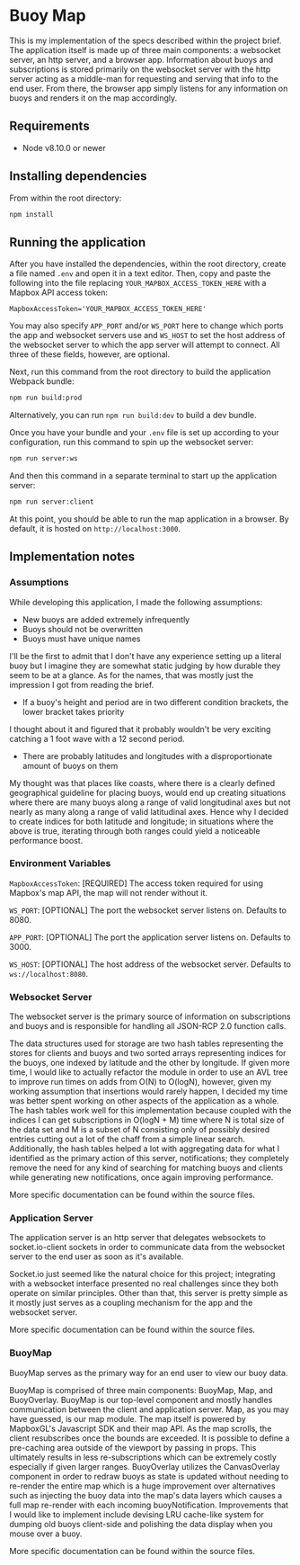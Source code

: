# Buoy Map

This is my implementation of the specs described within the project brief. The application itself is
made up of three main components: a websocket server, an http server, and a browser app.
Information about buoys and subscriptions is stored primarily on the websocket server with the http
server acting as a middle-man for requesting and serving that info to the end user. From there, the
browser app simply listens for any information on buoys and renders it on the map accordingly.

## Requirements

- Node v8.10.0 or newer

## Installing dependencies

From within the root directory:

```sh
npm install
```

## Running the application

After you have installed the dependencies, within the root directory, create a file named `.env` and
open it in a text editor. Then, copy and paste the following into the file replacing
`YOUR_MAPBOX_ACCESS_TOKEN_HERE` with a Mapbox API access token:

```
MapboxAccessToken='YOUR_MAPBOX_ACCESS_TOKEN_HERE'
```

You may also specify `APP_PORT` and/or `WS_PORT` here to change which ports the app and websocket
servers use and `WS_HOST` to set the host address of the websocket server to which the app server
will attempt to connect. All three of these fields, however, are optional.

Next, run this command from the root directory to build the application Webpack bundle:

```sh
npm run build:prod
```
Alternatively, you can run `npm run build:dev` to build a dev bundle.

Once you have your bundle and your `.env` file is set up according to your configuration, run this
command to spin up the websocket server:

```sh
npm run server:ws
```

And then this command in a separate terminal to start up the application server:

```sh
npm run server:client
```

At this point, you should be able to run the map application in a browser. By default, it is hosted
on `http://localhost:3000`.

## Implementation notes

### Assumptions

While developing this application, I made the following assumptions:

- New buoys are added extremely infrequently
- Buoys should not be overwritten
- Buoys must have unique names

I'll be the first to admit that I don't have any experience setting up a literal buoy but I imagine
they are somewhat static judging by how durable they seem to be at a glance. As for the names, that
was mostly just the impression I got from reading the brief.

- If a buoy's height and period are in two different condition brackets, the lower bracket takes
  priority

I thought about it and figured that it probably wouldn't be very exciting catching a 1 foot wave
with a 12 second period.

- There are probably latitudes and longitudes with a disproportionate amount of buoys on them

My thought was that places like coasts, where there is a clearly defined geographical guideline for
placing buoys, would end up creating situations where there are many buoys along a range of valid
longitudinal axes but not nearly as many along a range of valid latitudinal axes. Hence why I
decided to create indices for both latitude and longitude; in situations where the above is true,
iterating through both ranges could yield a noticeable performance boost.

### Environment Variables

`MapboxAccessToken`: [REQUIRED] The access token required for using Mapbox's map API, the map will
                     not render without it.

`WS_PORT`: [OPTIONAL] The port the websocket server listens on. Defaults to 8080.

`APP_PORT`: [OPTIONAL] The port the application server listens on. Defaults to 3000.

`WS_HOST`: [OPTIONAL] The host address of the websocket server. Defaults to `ws://localhost:8080`.

### Websocket Server

The websocket server is the primary source of information on subscriptions and buoys and is
responsible for handling all JSON-RCP 2.0 function calls.

The data structures used for storage are two hash tables representing the stores for clients and
buoys and two sorted arrays representing indices for the buoys, one indexed by latitude and the
other by longitude. If given more time, I would like to actually refactor the module in order to use
an AVL tree to improve run times on adds from O(N) to O(logN), however, given my working assumption
that insertions would rarely happen, I decided my time was better spent working on other aspects of
the application as a whole. The hash tables work well for this implementation because coupled with
the indices I can get subscriptions in O(logN + M) time where N is total size of the data set and M
is a subset of N consisting only of possibly desired entries cutting out a lot of the chaff from a
simple linear search. Additionally, the hash tables helped a lot with aggregating data for what I
identified as the primary action of this server, notifications; they completely remove the need for
any kind of searching for matching buoys and clients while generating new notifications, once again
improving performance.

More specific documentation can be found within the source files.

### Application Server

The application server is an http server that delegates websockets to socket.io-client sockets in
order to communicate data from the websocket server to the end user as soon as it's available.

Socket.io just seemed like the natural choice for this project; integrating with a websocket
interface presented no real challenges since they both operate on similar principles. Other than
that, this server is pretty simple as it mostly just serves as a coupling mechanism for the app and
the websocket server.

More specific documentation can be found within the source files.

### BuoyMap

BuoyMap serves as the primary way for an end user to view our buoy data.

BuoyMap is comprised of three main components: BuoyMap, Map, and BuoyOverlay. BuoyMap is our
top-level component and mostly handles communication between the client and application server.
Map, as you may have guessed, is our map module. The map itself is powered by MapboxGL's Javascript
SDK and their map API. As the map scrolls, the client resubscribes once the bounds are exceeded. It
is possible to define a pre-caching area outside of the viewport by passing in props. This
ultimately results in less re-subscriptions which can be extremely costly especially if given larger
ranges. BuoyOverlay utilizes the CanvasOverlay component in order to redraw buoys as state is
updated without needing to re-render the entire map which is a huge improvement over alternatives
such as injecting the buoy data into the map's data layers which causes a full map re-render with
each incoming buoyNotification. Improvements that I would like to implement include devising LRU
cache-like system for dumping old buoys client-side and polishing the data display when you mouse
over a buoy.

More specific documentation can be found within the source files.
